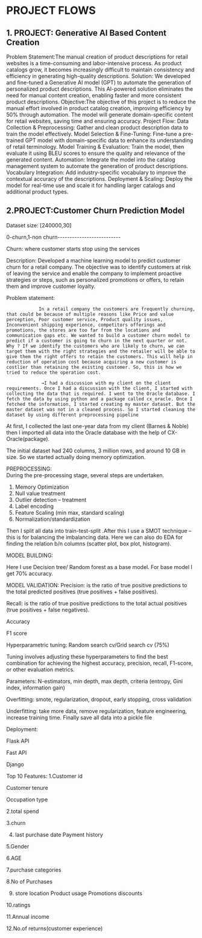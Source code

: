 # PROJECT FLOWS
## 1. PROJECT: Generative AI Based Content Creation
  Problem Statement:The manual creation of product descriptions for retail websites is a time-consuming and labor-intensive process. As product catalogs grow, it becomes increasingly difficult to maintain consistency and efficiency in generating high-quality descriptions.
Solution:
We developed and fine-tuned a Generative AI model (GPT) to automate the generation of personalized product descriptions. This AI-powered solution eliminates the need for manual content creation, enabling faster and more consistent product descriptions.
Objective:The objective of this project is to reduce the manual effort involved in product catalog creation, improving efficiency by 50% through automation. The model will generate domain-specific content for retail websites, saving time and ensuring accuracy.
Project Flow:
Data Collection & Preprocessing: Gather and clean product description data to train the model effectively.
Model Selection & Fine-Tuning: Fine-tune a pre-trained GPT model with domain-specific data to enhance its understanding of retail terminology.
Model Training & Evaluation: Train the model, then evaluate it using BLEU scores to ensure the quality and relevance of the generated content.
Automation: Integrate the model into the catalog management system to automate the generation of product descriptions.
Vocabulary Integration: Add industry-specific vocabulary to improve the contextual accuracy of the descriptions.
Deployment & Scaling: Deploy the model for real-time use and scale it for handling larger catalogs and additional product types.


## 2.PROJECT:Customer Churn Prediction Model
Dataset size: [240000,30] 

0-churn,1-non churn--------------------------

Churn: where customer starts stop using the services 

Description: Developed a machine learning model to predict customer churn for a retail company. The objective was to identify customers at risk of leaving the service and enable the company to implement proactive strategies or steps, such as personalized promotions or offers, to retain them and improve customer loyalty. 

Problem statement: 
           
                In a retail company the customers are frequently churning, that could be because of multiple reasons like Price and value perception, Poor customer service, Product quality issues, Inconvenient shipping experience, competitors offerings and promotions, the stores are too far from the locations and communication gaps etc. We wanted to build a customer churn model to predict if a customer is going to churn in the next quarter or not. Why ? If we identify the customers who are likely to churn, we can target them with the right strategies and the retailer will be able to give them the right offers to retain the customers. This will help in reduction of operation cost because acquiring a new customer is costlier than retaining the existing customer. So, this is how we tried to reduce the operation cost. 

                 →I had a discussion with my client on the client requirements. Once I had a discussion with the client, I started with collecting the data that is required. I went to the Oracle database. I fetch the data by using python and a package called cx_oracle. Once I fetched the information, I started creating my master dataset. But the master dataset was not in a cleaned process. So I started cleaning the dataset by using different preprocessing pipeline 

At first, I collected the last one-year data from my client (Barnes & Noble) then I imported all data into the Oracle database with the help of CX-Oracle(package).


The initial dataset had 240 columns, 3 million rows, and around 10 GB in size. So we started actually doing memory optimization.

PREPROCESSING:  
During the pre-processing stage, several steps are undertaken.

1. Memory Optimization
 2. Null value treatment
 3. Outlier detection – treatment
 4. Label encoding 
5. Feature Scaling (min max, standard scaling) 
6. Normalization/standardization 

Then I split all data into train-test-split .After this I use a SMOT technique – this is for balancing the imbalancing data.
Here we can also do EDA for finding the relation b/n columns (scatter plot, box plot, histogram).

MODEL BUILDING: 

Here I use Decision tree/ Random forest as a base model. For base model I get 70% accuracy.

MODEL VALIDATION: 
Precision: is the ratio of true positive predictions to the total predicted positives (true positives + false positives).

Recall: is the ratio of true positive predictions to the total actual positives (true positives + false negatives). 

Accuracy

 F1 score 

Hyperparametric tuning:
Random search cv/Grid search cv (75%) 

Tuning involves adjusting these hyperparameters to find the best combination for achieving the highest accuracy, precision, recall, F1-score, or other evaluation metrics. 

Parameters: N-estimators, min depth, max depth, criteria (entropy, Gini index, information gain) 

Overfitting: smote, regularization, dropout, early stopping, cross validation 

Underfitting: take more data, remove regularization, feature engineering, increase training time. Finally save all data into a pickle file

Deployment: 

Flask API

Fast API 

Django

Top 10 Features: 
1.Customer id 

Customer tenure

 Occupation type

 2.total spend

 3.churn

 4. last purchase date Payment history

 5.Gender

 6.AGE 

7.purchase categories

 8.No of Purchases

 9. store location Product usage Promotions discounts 

10.ratings 

11.Annual income

 12.No.of returns(customer experience)
